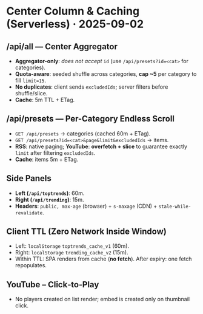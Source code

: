 # Center Column & Caching (Serverless) · 2025-09-02

## /api/all — Center Aggregator

- **Aggregator-only**: _does not accept_ `id` (use `/api/presets?id=<cat>` for categories).
- **Quota-aware**: seeded shuffle across categories, **cap ~5** per category to fill `limit=15`.
- **No duplicates**: client sends `excludedIds`; server filters before shuffle/slice.
- **Cache**: 5m TTL + ETag.

## /api/presets — Per-Category Endless Scroll

- `GET /api/presets` → categories (cached 60m + ETag).
- `GET /api/presets?id=<cat>&page&limit&excludedIds` → items.
- **RSS**: native paging; **YouTube**: **overfetch + slice** to guarantee exactly `limit` after filtering `excludedIds`.
- **Cache**: items 5m + ETag.

## Side Panels

- **Left (`/api/toptrends`)**: 60m.
- **Right (`/api/trending`)**: 15m.
- **Headers**: `public, max-age` (browser) + `s-maxage` (CDN) + `stale-while-revalidate`.

## Client TTL (Zero Network Inside Window)

- Left: `localStorage` `toptrends_cache_v1` (60m).
- Right: `localStorage` `trending_cache_v2` (15m).
- Within TTL: SPA renders from cache (**no fetch**). After expiry: one fetch repopulates.

## YouTube – Click‑to‑Play

- No players created on list render; embed is created only on thumbnail click.

